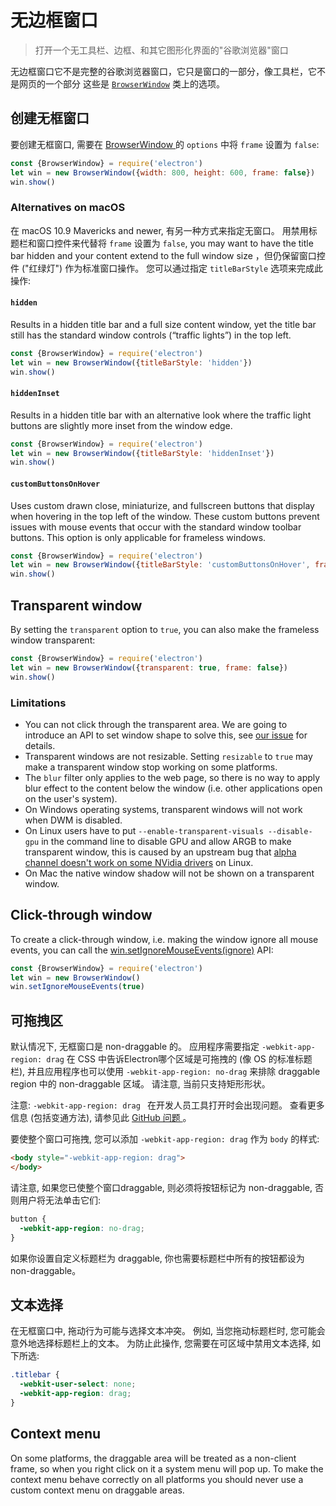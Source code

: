 # 无边框窗口

> 打开一个无工具栏、边框、和其它图形化界面的"谷歌浏览器"窗口

无边框窗口它不是完整的谷歌浏览器窗口，它只是窗口的一部分，像工具栏，它不是网页的一个部分 这些是 [` BrowserWindow `](browser-window.md) 类上的选项。

## 创建无框窗口

要创建无框窗口, 需要在 [ BrowserWindow ](browser-window.md) 的 ` options ` 中将 ` frame ` 设置为 ` false `:

```javascript
const {BrowserWindow} = require('electron')
let win = new BrowserWindow({width: 800, height: 600, frame: false})
win.show()
```

### Alternatives on macOS

在 macOS 10.9 Mavericks and newer, 有另一种方式来指定无窗口。 用禁用标题栏和窗口控件来代替将 ` frame ` 设置为 ` false `, you may want to have the title bar hidden and your content extend to the full window size ，但仍保留窗口控件 ("红绿灯") 作为标准窗口操作。 您可以通过指定 ` titleBarStyle ` 选项来完成此操作:

#### `hidden`

Results in a hidden title bar and a full size content window, yet the title bar still has the standard window controls (“traffic lights”) in the top left.

```javascript
const {BrowserWindow} = require('electron')
let win = new BrowserWindow({titleBarStyle: 'hidden'})
win.show()
```

#### `hiddenInset`

Results in a hidden title bar with an alternative look where the traffic light buttons are slightly more inset from the window edge.

```javascript
const {BrowserWindow} = require('electron')
let win = new BrowserWindow({titleBarStyle: 'hiddenInset'})
win.show()
```

#### `customButtonsOnHover`

Uses custom drawn close, miniaturize, and fullscreen buttons that display when hovering in the top left of the window. These custom buttons prevent issues with mouse events that occur with the standard window toolbar buttons. This option is only applicable for frameless windows.

```javascript
const {BrowserWindow} = require('electron')
let win = new BrowserWindow({titleBarStyle: 'customButtonsOnHover', frame: false})
win.show()
```

## Transparent window

By setting the `transparent` option to `true`, you can also make the frameless window transparent:

```javascript
const {BrowserWindow} = require('electron')
let win = new BrowserWindow({transparent: true, frame: false})
win.show()
```

### Limitations

* You can not click through the transparent area. We are going to introduce an API to set window shape to solve this, see [our issue](https://github.com/electron/electron/issues/1335) for details.
* Transparent windows are not resizable. Setting `resizable` to `true` may make a transparent window stop working on some platforms.
* The `blur` filter only applies to the web page, so there is no way to apply blur effect to the content below the window (i.e. other applications open on the user's system).
* On Windows operating systems, transparent windows will not work when DWM is disabled.
* On Linux users have to put `--enable-transparent-visuals --disable-gpu` in the command line to disable GPU and allow ARGB to make transparent window, this is caused by an upstream bug that [alpha channel doesn't work on some NVidia drivers](https://code.google.com/p/chromium/issues/detail?id=369209) on Linux.
* On Mac the native window shadow will not be shown on a transparent window.

## Click-through window

To create a click-through window, i.e. making the window ignore all mouse events, you can call the [win.setIgnoreMouseEvents(ignore)](browser-window.md#winsetignoremouseeventsignore) API:

```javascript
const {BrowserWindow} = require('electron')
let win = new BrowserWindow()
win.setIgnoreMouseEvents(true)
```

## 可拖拽区

默认情况下, 无框窗口是 non-draggable 的。 应用程序需要指定 `-webkit-app-region: drag` 在 CSS 中告诉Electron哪个区域是可拖拽的 (像 OS 的标准标题栏), 并且应用程序也可以使用 ` -webkit-app-region: no-drag ` 来排除 draggable region 中的 non-draggable 区域。 请注意, 当前只支持矩形形状。

注意: `-webkit-app-region: drag ` 在开发人员工具打开时会出现问题。 查看更多信息 (包括变通方法), 请参见此 [ GitHub 问题 ](https://github.com/electron/electron/issues/3647)。

要使整个窗口可拖拽, 您可以添加 `-webkit-app-region: drag` 作为 ` body ` 的样式:

```html
<body style="-webkit-app-region: drag">
</body>
```

请注意, 如果您已使整个窗口draggable, 则必须将按钮标记为 non-draggable, 否则用户将无法单击它们:

```css
button {
  -webkit-app-region: no-drag;
}
```

如果你设置自定义标题栏为 draggable, 你也需要标题栏中所有的按钮都设为 non-draggable。

## 文本选择

在无框窗口中, 拖动行为可能与选择文本冲突。 例如, 当您拖动标题栏时, 您可能会意外地选择标题栏上的文本。 为防止此操作, 您需要在可区域中禁用文本选择, 如下所选:

```css
.titlebar {
  -webkit-user-select: none;
  -webkit-app-region: drag;
}
```

## Context menu

On some platforms, the draggable area will be treated as a non-client frame, so when you right click on it a system menu will pop up. To make the context menu behave correctly on all platforms you should never use a custom context menu on draggable areas.